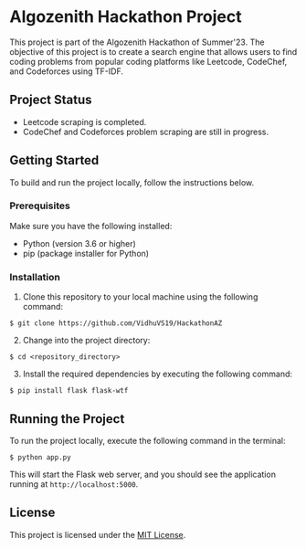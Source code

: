 # Algozenith Hackathon Project

This project is part of the Algozenith Hackathon of Summer'23. The objective of this project is to create a search engine that allows users to find coding problems from popular coding platforms like Leetcode, CodeChef, and Codeforces using TF-IDF.

## Project Status

- Leetcode scraping is completed.
- CodeChef and Codeforces problem scraping are still in progress.

## Getting Started

To build and run the project locally, follow the instructions below.

### Prerequisites

Make sure you have the following installed:

- Python (version 3.6 or higher)
- pip (package installer for Python)

### Installation

1. Clone this repository to your local machine using the following command:

```
$ git clone https://github.com/VidhuVS19/HackathonAZ
```

2. Change into the project directory:

```
$ cd <repository_directory>
```

3. Install the required dependencies by executing the following command:

```
$ pip install flask flask-wtf
```

## Running the Project

To run the project locally, execute the following command in the terminal:

```
$ python app.py
```

This will start the Flask web server, and you should see the application running at `http://localhost:5000`.


## License

This project is licensed under the [MIT License](LICENSE).